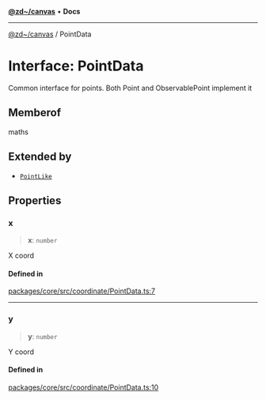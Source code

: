[**@zd~/canvas**](../README.md) • **Docs**

***

[@zd~/canvas](../README.md) / PointData

# Interface: PointData

Common interface for points. Both Point and ObservablePoint implement it

## Memberof

maths

## Extended by

- [`PointLike`](PointLike.md)

## Properties

### x

> **x**: `number`

X coord

#### Defined in

[packages/core/src/coordinate/PointData.ts:7](https://github.com/zhuddan/canvas/blob/e2067dfcd8aab1b5658073c5686cead119551340/packages/core/src/coordinate/PointData.ts#L7)

***

### y

> **y**: `number`

Y coord

#### Defined in

[packages/core/src/coordinate/PointData.ts:10](https://github.com/zhuddan/canvas/blob/e2067dfcd8aab1b5658073c5686cead119551340/packages/core/src/coordinate/PointData.ts#L10)
